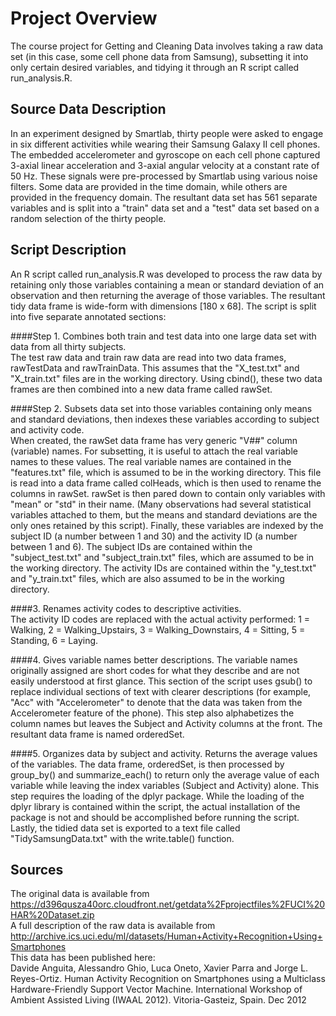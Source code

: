 # Project Overview
The course project for Getting and Cleaning Data involves taking a raw data set (in this case, some cell phone data from Samsung), subsetting it into only certain desired variables, and tidying it through an R script called run_analysis.R.

## Source Data Description
In an experiment designed by Smartlab, thirty people were asked to engage in six different activities while wearing their Samsung Galaxy II cell phones. The embedded accelerometer and gyroscope on each cell phone captured 3-axial linear acceleration and 3-axial angular velocity at a constant rate of 50 Hz. These signals were pre-processed by Smartlab using various noise filters. Some data are provided in the time domain, while others are provided in the frequency domain. The resultant data set has 561 separate variables and is split into a "train" data set and a "test" data set based on a random selection of the thirty people.

## Script Description
An R script called run_analysis.R was developed to process the raw data by retaining only those variables containing a mean or standard deviation of an observation and then returning the average of those variables. The resultant tidy data frame is wide-form with dimensions [180 x 68]. The script is split into five separate annotated sections:  

####Step 1. Combines both train and test data into one large data set with data from all thirty subjects.  
The test raw data and train raw data are read into two data frames, rawTestData and rawTrainData. This assumes that the "X_test.txt" and "X_train.txt" files are in the working directory. Using cbind(), these two data frames are then combined into a new data frame called rawSet.

####Step 2. Subsets data set into those variables containing only means and standard deviations, then indexes these variables according to subject and activity code.  
When created, the rawSet data frame has very generic "V##" column (variable) names. For subsetting, it is useful to attach the real variable names to these values. The real variable names are contained in the "features.txt" file, which is assumed to be in the working directory. This file is read into a data frame called colHeads, which is then used to rename the columns in rawSet. rawSet is then pared down to contain only variables with "mean" or "std" in their name. (Many observations had several statistical variables attached to them, but the means and standard deviations are the only ones retained by this script). Finally, these variables are indexed by the subject ID (a number between 1 and 30) and the activity ID (a number between 1 and 6). The subject IDs are contained within the "subject_test.txt" and "subject_train.txt" files, which are assumed to be in the working directory. The activity IDs are contained within the "y_test.txt" and "y_train.txt" files, which are also assumed to be in the working directory.

####3. Renames activity codes to descriptive activities.  
The activity ID codes are replaced with the actual activity performed: 1 = Walking, 2 = Walking_Upstairs, 3 = Walking_Downstairs, 4 = Sitting, 5 = Standing, 6 = Laying.

####4. Gives variable names better descriptions.
The variable names originally assigned are short codes for what they describe and are not easily understood at first glance. This section of the script uses gsub() to replace individual sections of text with clearer descriptions (for example, "Acc" with "Accelerometer" to denote that the data was taken from the Accelerometer feature of the phone). This step also alphabetizes the column names but leaves the Subject and Activity columns at the front. The resultant data frame is named orderedSet.

####5. Organizes data by subject and activity. Returns the average values of the variables.
The data frame, orderedSet, is then processed by group_by() and summarize_each() to return only the average value of each variable while leaving the index variables (Subject and Activity) alone. This step requires the loading of the dplyr package. While the loading of the dplyr library is contained within the script, the actual installation of the package is not and should be accomplished before running the script. Lastly, the tidied data set is exported to a text file called "TidySamsungData.txt" with the write.table() function.

## Sources
The original data is available from https://d396qusza40orc.cloudfront.net/getdata%2Fprojectfiles%2FUCI%20HAR%20Dataset.zip  
A full description of the raw data is available from 
http://archive.ics.uci.edu/ml/datasets/Human+Activity+Recognition+Using+Smartphones  
This data has been published here:  
Davide Anguita, Alessandro Ghio, Luca Oneto, Xavier Parra and Jorge L. Reyes-Ortiz. Human Activity Recognition on Smartphones using a Multiclass Hardware-Friendly Support Vector Machine. International Workshop of Ambient Assisted Living (IWAAL 2012). Vitoria-Gasteiz, Spain. Dec 2012


